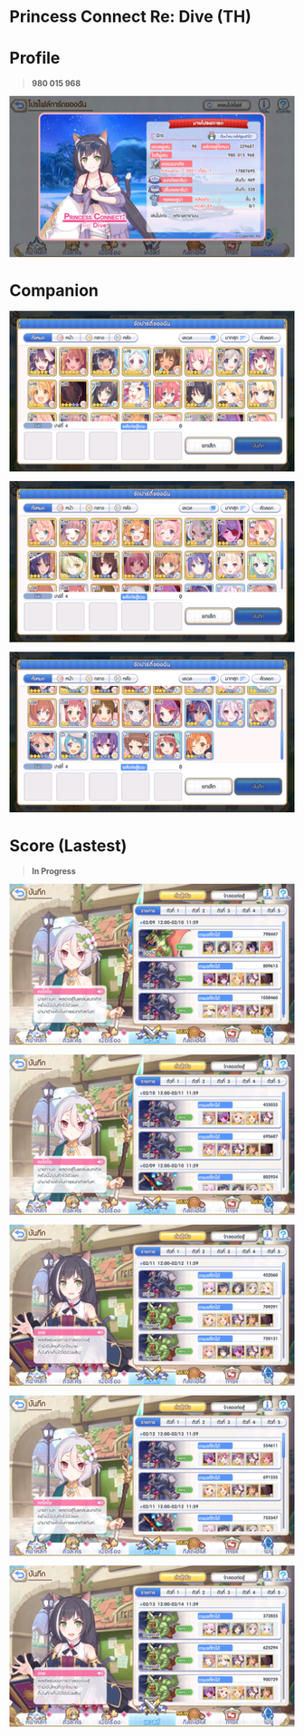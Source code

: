 # Princess Connect Re: Dive (TH)

# Profile

> **980 015 968**

![Alt text](https://github.com/monkeymc/pc-re-dive/blob/main/img/profile.png)

# Companion

![Alt text](https://github.com/monkeymc/pc-re-dive/blob/main/img/team-1.png)

![Alt text](https://github.com/monkeymc/pc-re-dive/blob/main/img/team-2.png)

![Alt text](https://github.com/monkeymc/pc-re-dive/blob/main/img/team-3.png)

# Score (Lastest)

> **In Progress**

![Alt text](https://github.com/monkeymc/pc-re-dive/blob/main/img/previous-1.png)

![Alt text](https://github.com/monkeymc/pc-re-dive/blob/main/img/previous-2.png)

![Alt text](https://github.com/monkeymc/pc-re-dive/blob/main/img/previous-3.png)

![Alt text](https://github.com/monkeymc/pc-re-dive/blob/main/img/previous-4.png)

![Alt text](https://github.com/monkeymc/pc-re-dive/blob/main/img/previous-5.png)